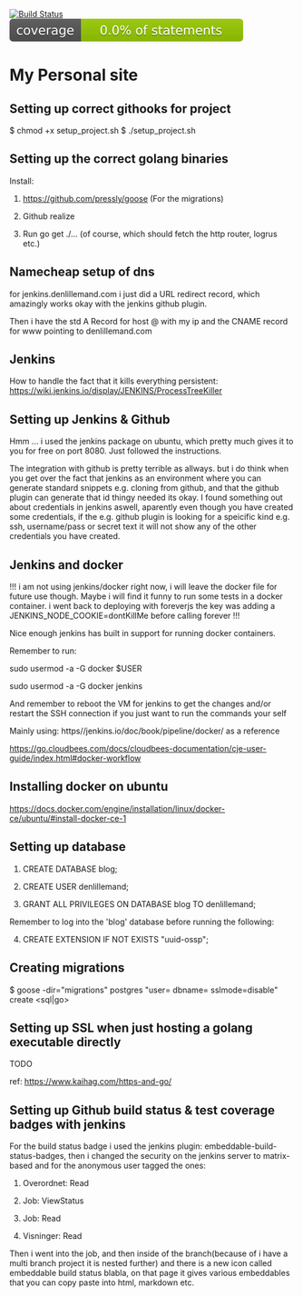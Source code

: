 [![Build Status](http://ec2-35-177-116-159.eu-west-2.compute.amazonaws.com:8080/job/blog/job/master/badge/icon)](http://ec2-35-177-116-159.eu-west-2.compute.amazonaws.com:8080/job/blog/job/master/)
![./testcoverage.svg](./testcoverage.svg)


# My Personal site

## Setting up correct githooks for project
$ chmod +x setup\_project.sh
$ ./setup\_project.sh

## Setting up the correct golang binaries

Install:

1. https://github.com/pressly/goose  (For the migrations)

2. Github realize

3. Run go get ./...  (of course, which should fetch the http router, logrus etc.)

## Namecheap setup of dns
for jenkins.denlillemand.com i just did a URL redirect record, which amazingly works okay with the jenkins github plugin.

Then i have the std A Record for host @ with my ip 
and the CNAME record for www pointing to denlillemand.com

## Jenkins
How to handle the fact that it kills everything persistent:
https://wiki.jenkins.io/display/JENKINS/ProcessTreeKiller

## Setting up Jenkins & Github
Hmm ... i used the jenkins package on ubuntu, 
which pretty much gives it to you for free on port 8080.
Just followed the instructions. 

The integration with github is pretty terrible as allways. but i do think when you get over the fact that 
jenkins as an environment where you can generate standard snippets e.g. cloning from github, 
and that the github plugin can generate that id thingy needed its okay. 
I found something out about credentials in jenkins aswell, aparently even though you have created some credentials, if the e.g. github plugin is looking for a speicific kind e.g.  ssh, username/pass or secret text it will not show any of the other credentials you have created. 


## Jenkins and docker
!!! i am not using jenkins/docker right now, i will leave the docker file for future use though. Maybe i will find it funny to run some tests in a docker container. i went back to deploying with foreverjs the key was adding a JENKINS\_NODE\_COOKIE=dontKillMe before calling forever !!!

Nice enough jenkins has built in support for running docker containers.

Remember to run: 

sudo usermod -a -G docker $USER

sudo usermod -a -G docker jenkins

And remember to reboot the VM for jenkins to get the changes and/or restart the SSH connection if you just want to 
run the commands your self

Mainly using: https//jenkins.io/doc/book/pipeline/docker/ as a reference

https://go.cloudbees.com/docs/cloudbees-documentation/cje-user-guide/index.html#docker-workflow

## Installing docker on ubuntu
https://docs.docker.com/engine/installation/linux/docker-ce/ubuntu/#install-docker-ce-1

## Setting up database

1. CREATE DATABASE blog;

2. CREATE USER denlillemand;

3. GRANT ALL PRIVILEGES ON DATABASE blog TO denlillemand;

Remember to log into the 'blog' database before running the following:

4. CREATE EXTENSION IF NOT EXISTS "uuid-ossp";


## Creating migrations
$ goose -dir="migrations" postgres "user=<dbusrname> dbname=<dbname> sslmode=disable"  create <migrationname> <sql|go>

## Setting up SSL when just hosting a golang executable directly
TODO

ref: https://www.kaihag.com/https-and-go/

## Setting up Github build status & test coverage badges with jenkins
For the build status badge i used the jenkins plugin: embeddable-build-status-badges, 
then i changed the security on the jenkins server to matrix-based and for the anonymous user tagged the ones:

1. Overordnet: Read

2. Job: ViewStatus

3. Job: Read

4. Visninger: Read

Then i went into the job, and then inside of the branch(because of i have a multi branch project it is nested further) and 
there is a new icon called embeddable build status blabla, on that page it gives various embeddables that you can copy paste into 
html, markdown etc.

